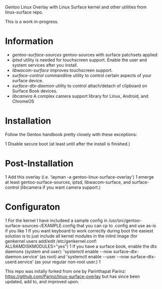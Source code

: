 Gentoo Linux Overlay with Linux Surface kernel and other utilities from linux-surface repo.

This is a work in-progress.

# Information
- *gentoo-surface-sources* gentoo-sources with surface patchsets applied
- *iptsd* utility is needed for touchscreen support. Enable the user and system services after you install.
- *libwacom-surface* improves touchscreen support.
- *surface-control* commandline utility to control certain aspects of your surface device.
- *surface-dtx-daemon* utility to control attach/detach of clipboard on Surface Book devices.
- *libcamera* A complex camera support library for Linux, Android, and ChromeOS

# Installation

Follow the Gentoo handbook pretty closely with these exceptions:

1 Disable secure boot (at least until after the install is finished.)

# Post-Installation
1 Add this overlay (i.e. 'layman -a gentoo-linux-surface-overlay')
1 emerge at least gentoo-surface-sources, iptsd, libwacom-surface, and surface-control (libcamera if you want camera support.)

# Configuraton
1 For the kernel I have includeed a sample config in /usr/src/gentoo-surface-sources-<version>/EXAMPLE.config that you can cp to .config and use as-is if you like
1 If you want keyboard to work correctly during boot the easiest solution is to just include all kernel modules in the initrd image (for genkernel users add/edit /etc/genkernel.conf: ALLRAMDISKMODULES="yes")
1 If you have a surface book, enable the dtx daemons (system and user): 'systemctl enable --now surface-dtx-daemon.service' (as root) and 'systemctl enable --user --now surface-dtx-userd.service' (as your regular non-root user.)
1 

This repo was initally forked from one by Parinthapat Parinz: https://github.com/Parinz/linux-surface-overlay but has since been updated, add to, and improved upon.


